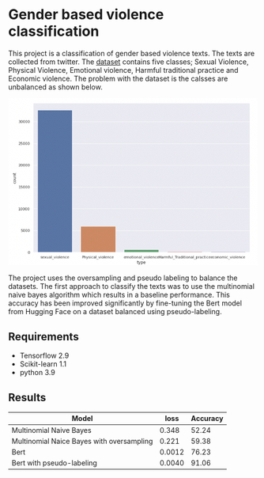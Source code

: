 # Gender based violence classification
This project is a classification of gender based violence texts. The texts are collected from twitter. The [dataset](https://zindi.africa/competitions/gender-based-violence-tweet-classification-challenge/data) contains five classes; Sexual Violence, Physical Violence, Emotional violence, Harmful traditional practice and Economic violence. The problem with the dataset is the calsses are unbalanced as shown below.

![dataset distribution](images/dataset_distribution.png)

The project uses the oversampling and pseudo labeling to balance the datasets.  The first approach to classify the texts was to use the multinomial naive bayes algorithm which results in a baseline performance.  This accuracy has  been improved significantly by fine-tuning the Bert model from Hugging Face on a dataset balanced using pseudo-labeling.

## Requirements

* Tensorflow 2.9
* Scikit-learn 1.1
* python 3.9

## Results


Model | loss | Accuracy
--------|-------------|---------
Multinomial Naive Bayes | 	0.348 | 52.24
Multinomial Naice Bayes with oversampling | 0.221 | 59.38
Bert | 0.0012 | 76.23
Bert with pseudo-labeling | 0.0040 | 91.06


